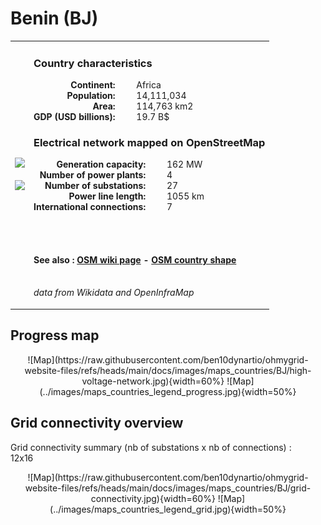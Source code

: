 # Benin (BJ)

<table width="90%">
<tr>
<td>
<img src="http://commons.wikimedia.org/wiki/Special:FilePath/Flag%20of%20Benin.svg" width="250">
<br><br>
<img src="http://commons.wikimedia.org/wiki/Special:FilePath/Benin%20%28orthographic%20projection%20with%20inset%29.svg" width="250"></td>
<td>
<h3>Country characteristics</h3>
<div style="display: inline-block;text-align:right;margin-right:30px;font-weight: bold;">
Continent:<br>Population:<br>Area:<br>GDP (USD billions):
</div>
<div style="display: inline-block;">
Africa<br>14,111,034<br>114,763 km2<br>19.7 B$
</div>
<h3>Electrical network mapped on OpenStreetMap</h3>
<div style="display: inline-block;text-align:right;margin-right:30px;font-weight: bold;">Generation capacity:<br>
Number of power plants:<br>
Number of substations:<br>
Power line length:<br>
International connections:<br>
</div>
<div style="display: inline-block;">162 MW<br>
4<br>
27<br>
1055 km<br>
7<br>
</div>

<br><br><h4>See also :
<a href="https://wiki.openstreetmap.org/wiki/Power_networks/Benin" target="_blank">OSM wiki page</a> -
<a href="https://openstreetmap.org/relation/192784" target="_blank">OSM country shape</a>
</h4>

<br><i>data from Wikidata and OpenInfraMap</i>
</td>
</tr>
</table>


## Progress map

<center>
![Map](https://raw.githubusercontent.com/ben10dynartio/ohmygrid-website-files/refs/heads/main/docs/images/maps_countries/BJ/high-voltage-network.jpg){width=60%}
![Map](../images/maps_countries_legend_progress.jpg){width=50%}
</center>



## Grid connectivity overview

Grid connectivity summary (nb of substations x nb of connections) :<br>12x16

<center>
![Map](https://raw.githubusercontent.com/ben10dynartio/ohmygrid-website-files/refs/heads/main/docs/images/maps_countries/BJ/grid-connectivity.jpg){width=60%}
![Map](../images/maps_countries_legend_grid.jpg){width=50%}
</center>

